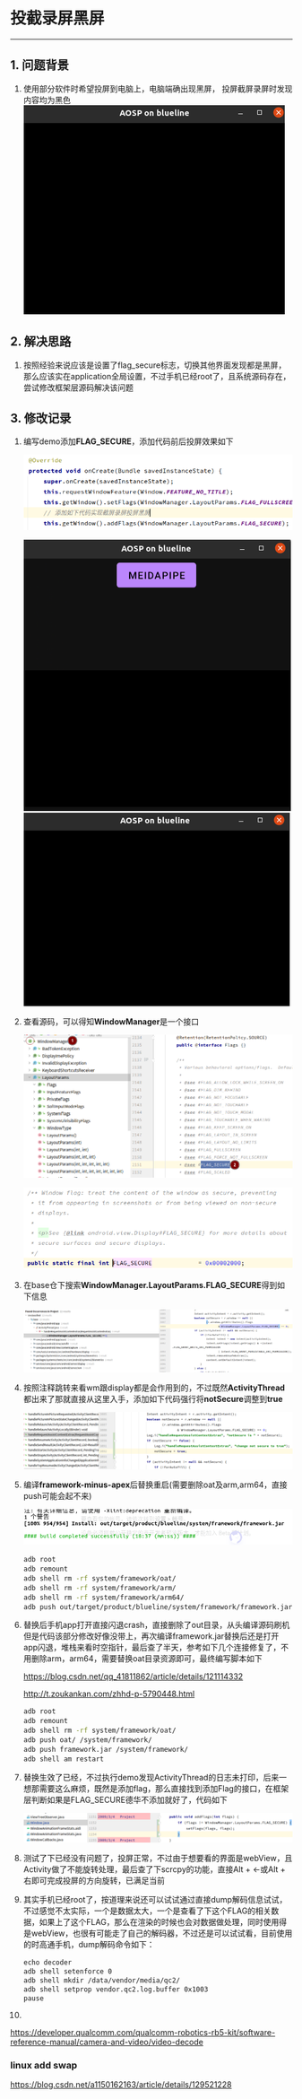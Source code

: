 # 投截录屏黑屏

---

## 1. 问题背景

1. 使用部分软件时希望投屏到电脑上，电脑端确出现黑屏， 投屏截屏录屏时发现内容均为黑色![image-20230714215050896](截录屏黑屏.assets/image-20230714215050896.png)

## 2. 解决思路

1. 按照经验来说应该是设置了flag_secure标志，切换其他界面发现都是黑屏，那么应该实在application全局设置，不过手机已经root了，且系统源码存在，尝试修改框架层源码解决该问题

## 3. 修改记录

1. 编写demo添加**FLAG_SECURE**，添加代码前后投屏效果如下

   ![image-20230714222839916](截录屏黑屏.assets/image-20230714222839916.png)

   <img src="截录屏黑屏.assets/image-20230714222948566.png" alt="image-20230714222948566" style="zoom:100%;" /><img src="截录屏黑屏.assets/image-20230714222902714.png" alt="image-20230714222902714" style="zoom:100%;" />

2. 查看源码，可以得知**WindowManager**是一个接口

   ![image-20230714224116811](截录屏黑屏.assets/image-20230714224116811.png)

   ![image-20230714224740183](截录屏黑屏.assets/image-20230714224740183.png)

3. 在base仓下搜索**WindowManager.LayoutParams.FLAG_SECURE**得到如下信息

   ![image-20230714225627609](截录屏黑屏.assets/image-20230714225627609.png)

4. 按照注释跳转来看wm跟display都是会作用到的，不过既然**ActivityThread**都出来了那就直接从这里入手，添加如下代码强行将**notSecure**调整到**true**

   ![image-20230714230321728](截录屏黑屏.assets/image-20230714230321728.png)

5. 编译**framework-minus-apex**后替换重启(需要删除oat及arm,arm64，直接push可能会起不来)

   ![image-20230714233040109](截录屏黑屏.assets/image-20230714233040109.png)

   ```sh
   adb root
   adb remount
   adb shell rm -rf system/framework/oat/
   adb shell rm -rf system/framework/arm/
   adb shell rm -rf system/framework/arm64/
   adb push out/target/product/blueline/system/framework/framework.jar system/framework/
   ```

6. 替换后手机app打开直接闪退crash，直接删除了out目录，从头编译源码刷机但是代码该部分修改好像没带上，再次编译framework.jar替换后还是打开app闪退，堆栈来看时空指针，最后查了半天，参考如下几个连接修复了，不用删除arm，arm64，需要替换oat目录资源即可，最终编写脚本如下

   https://blog.csdn.net/qq_41811862/article/details/121114332

   http://t.zoukankan.com/zhhd-p-5790448.html

   ```sh
   adb root
   adb remount
   adb shell rm -rf system/framework/oat/
   adb push oat/ /system/framework/
   adb push framework.jar /system/framework/
   adb shell am restart
   ```

7. 替换生效了已经，不过执行demo发现ActivityThread的日志未打印，后来一想那需要这么麻烦，既然是添加flag，那么直接找到添加Flag的接口，在框架层判断如果是FLAG_SECURE德华不添加就好了，代码如下

   ![image-20230716235800190](截录屏黑屏.assets/image-20230716235800190.png)

8. 测试了下已经没有问题了，投屏正常，不过由于想要看的界面是webView，且Activity做了不能旋转处理，最后查了下scrcpy的功能，直接Alt + ←或Alt + 右即可完成投屏的方向旋转，已满足当前

9. 其实手机已经root了，按道理来说还可以试试通过直接dump解码信息试试，不过感觉不太实际，一个是数据太大，一个是查看了下这个FLAG的相关数据，如果上了这个FLAG，那么在渲染的时候也会对数据做处理，同时使用得是webView，也很有可能走了自己的解码器，不过还是可以试试看，目前使用的时高通手机，dump解码命令如下：

   ```
   echo decoder
   adb shell setenforce 0
   adb shell mkdir /data/vendor/media/qc2/
   adb shell setprop vendor.qc2.log.buffer 0x1003
   pause
   ```

   

6. 





https://developer.qualcomm.com/qualcomm-robotics-rb5-kit/software-reference-manual/camera-and-video/video-decode





### linux add swap

https://blog.csdn.net/a1150162163/article/details/129521228